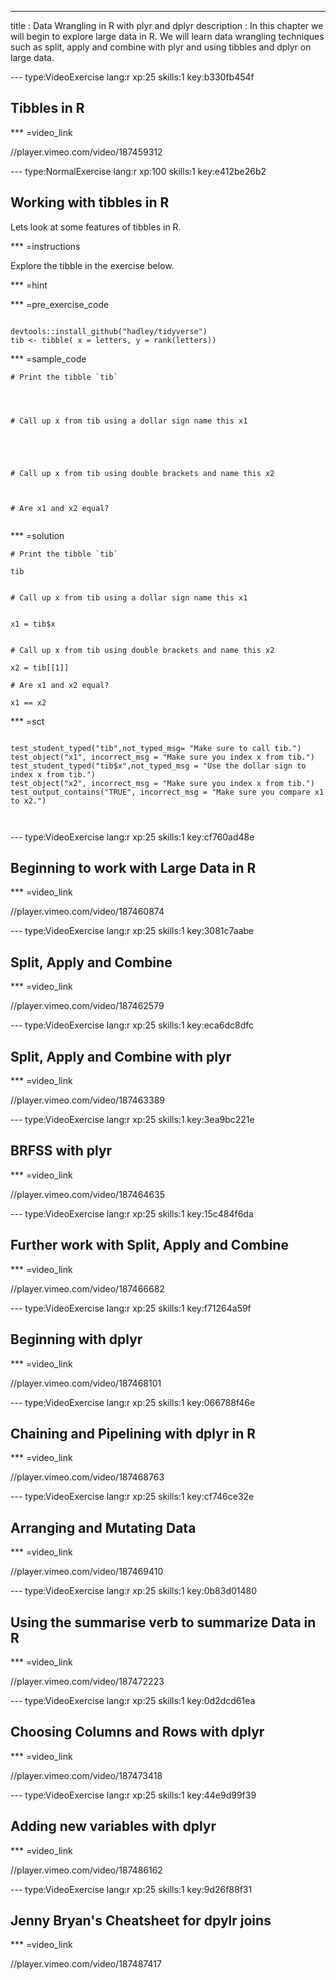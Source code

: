 ---
title       : Data Wrangling in R with plyr and dplyr
description : In this chapter we will begin to explore large data in R. We will learn data wrangling techniques such as split, apply and combine with plyr and using tibbles and dplyr on large data. 


--- type:VideoExercise lang:r xp:25 skills:1 key:b330fb454f
## Tibbles in R

*** =video_link

//player.vimeo.com/video/187459312


--- type:NormalExercise lang:r xp:100 skills:1 key:e412be26b2
## Working with tibbles in R


Lets look at some features of tibbles in R. 

*** =instructions


Explore the tibble in the exercise below. 

*** =hint




*** =pre_exercise_code
```{r}

devtools::install_github("hadley/tidyverse")
tib <- tibble( x = letters, y = rank(letters))

```


*** =sample_code

```{r}
# Print the tibble `tib`




# Call up x from tib using a dollar sign name this x1





# Call up x from tib using double brackets and name this x2



# Are x1 and x2 equal?


```

*** =solution

```{r}
# Print the tibble `tib`

tib


# Call up x from tib using a dollar sign name this x1


x1 = tib$x


# Call up x from tib using double brackets and name this x2

x2 = tib[[1]]

# Are x1 and x2 equal?

x1 == x2
```

*** =sct
```{r}

test_student_typed("tib",not_typed_msg= "Make sure to call tib.")
test_object("x1", incorrect_msg = "Make sure you index x from tib.")
test_student_typed("tib$x",not_typed_msg = "Use the dollar sign to index x from tib.")
test_object("x2", incorrect_msg = "Make sure you index x from tib.")
test_output_contains("TRUE", incorrect_msg = "Make sure you compare x1 to x2.")



```



--- type:VideoExercise lang:r xp:25 skills:1 key:cf760ad48e
## Beginning to work with Large Data in R

*** =video_link

//player.vimeo.com/video/187460874






--- type:VideoExercise lang:r xp:25 skills:1 key:3081c7aabe
## Split, Apply and Combine

*** =video_link

//player.vimeo.com/video/187462579







--- type:VideoExercise lang:r xp:25 skills:1 key:eca6dc8dfc
## Split, Apply and Combine with plyr

*** =video_link

//player.vimeo.com/video/187463389






--- type:VideoExercise lang:r xp:25 skills:1 key:3ea9bc221e
## BRFSS with plyr

*** =video_link

//player.vimeo.com/video/187464635





--- type:VideoExercise lang:r xp:25 skills:1 key:15c484f6da
## Further work with Split, Apply and Combine

*** =video_link

//player.vimeo.com/video/187466682





--- type:VideoExercise lang:r xp:25 skills:1 key:f71264a59f
## Beginning with dplyr

*** =video_link

//player.vimeo.com/video/187468101




--- type:VideoExercise lang:r xp:25 skills:1 key:066788f46e
## Chaining and Pipelining with dplyr in R

*** =video_link

//player.vimeo.com/video/187468763




--- type:VideoExercise lang:r xp:25 skills:1 key:cf746ce32e
## Arranging and Mutating Data

*** =video_link

//player.vimeo.com/video/187469410




--- type:VideoExercise lang:r xp:25 skills:1 key:0b83d01480
## Using the summarise verb to summarize Data in R

*** =video_link

//player.vimeo.com/video/187472223




--- type:VideoExercise lang:r xp:25 skills:1 key:0d2dcd61ea
## Choosing Columns and Rows with dplyr

*** =video_link

//player.vimeo.com/video/187473418




--- type:VideoExercise lang:r xp:25 skills:1 key:44e9d99f39
## Adding new variables with dplyr

*** =video_link

//player.vimeo.com/video/187486162




--- type:VideoExercise lang:r xp:25 skills:1 key:9d26f88f31
## Jenny Bryan's Cheatsheet for dpylr joins

*** =video_link

//player.vimeo.com/video/187487417






